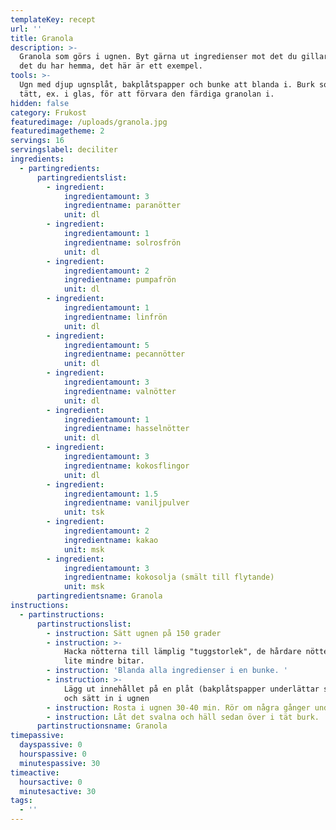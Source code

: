 ```yaml
---
templateKey: recept
url: ''
title: Granola
description: >-
  Granola som görs i ugnen. Byt gärna ut ingredienser mot det du gillar eller
  det du har hemma, det här är ett exempel.
tools: >-
  Ugn med djup ugnsplåt, bakplåtspapper och bunke att blanda i. Burk som sluter
  tätt, ex. i glas, för att förvara den färdiga granolan i.
hidden: false
category: Frukost
featuredimage: /uploads/granola.jpg
featuredimagetheme: 2
servings: 16
servingslabel: deciliter
ingredients:
  - partingredients:
      partingredientslist:
        - ingredient:
            ingredientamount: 3
            ingredientname: paranötter
            unit: dl
        - ingredient:
            ingredientamount: 1
            ingredientname: solrosfrön
            unit: dl
        - ingredient:
            ingredientamount: 2
            ingredientname: pumpafrön
            unit: dl
        - ingredient:
            ingredientamount: 1
            ingredientname: linfrön
            unit: dl
        - ingredient:
            ingredientamount: 5
            ingredientname: pecannötter
            unit: dl
        - ingredient:
            ingredientamount: 3
            ingredientname: valnötter
            unit: dl
        - ingredient:
            ingredientamount: 1
            ingredientname: hasselnötter
            unit: dl
        - ingredient:
            ingredientamount: 3
            ingredientname: kokosflingor
            unit: dl
        - ingredient:
            ingredientamount: 1.5
            ingredientname: vaniljpulver
            unit: tsk
        - ingredient:
            ingredientamount: 2
            ingredientname: kakao
            unit: msk
        - ingredient:
            ingredientamount: 3
            ingredientname: kokosolja (smält till flytande)
            unit: msk
      partingredientsname: Granola
instructions:
  - partinstructions:
      partinstructionslist:
        - instruction: Sätt ugnen på 150 grader
        - instruction: >-
            Hacka nötterna till lämplig "tuggstorlek", de hårdare nötterna i
            lite mindre bitar.
        - instruction: 'Blanda alla ingredienser i en bunke. '
        - instruction: >-
            Lägg ut innehållet på en plåt (bakplåtspapper underlättar senare)
            och sätt in i ugnen
        - instruction: Rosta i ugnen 30-40 min. Rör om några gånger under tiden.
        - instruction: Låt det svalna och häll sedan över i tät burk.
      partinstructionsname: Granola
timepassive:
  dayspassive: 0
  hourspassive: 0
  minutespassive: 30
timeactive:
  hoursactive: 0
  minutesactive: 30
tags:
  - ''
---
```


